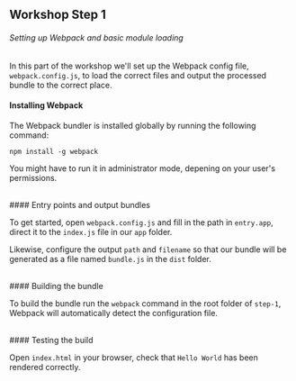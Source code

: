 ## Workshop Step 1
###### Setting up Webpack and basic module loading

In this part of the workshop we'll set up the Webpack config file, 
`webpack.config.js`, to load the correct files and output the processed bundle to the correct place.


#### Installing Webpack

The Webpack bundler is installed globally by running the following command:

`npm install -g webpack`

You might have to run it in administrator mode, depening on your user's permissions.

<br/>
#### Entry points and output bundles

To get started, open `webpack.config.js` and fill in the path in `entry.app`, direct it to the `index.js` file in our `app` folder.

Likewise, configure the output `path` and `filename` so that our bundle will be generated as a file named `bundle.js` in the `dist` folder. 


<br/>
#### Building the bundle

To build the bundle run the `webpack` command in the root folder of `step-1`, Webpack will automatically detect the configuration file.


<br/>
#### Testing the build

Open `index.html` in your browser, check that `Hello World` has been rendered correctly.

